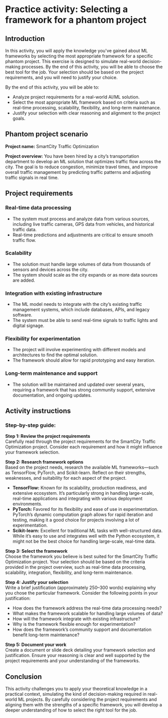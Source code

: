 # Practice activity: Selecting a framework for a phantom project

## Introduction
In this activity, you will apply the knowledge you've gained about ML frameworks by selecting the most appropriate framework for a specific phantom project. This exercise is designed to simulate real-world decision-making processes. By the end of this activity, you will be able to choose the best tool for the job. Your selection should be based on the project requirements, and you will need to justify your choice.

By the end of this activity, you will be able to:

- Analyze project requirements for a real-world AI/ML solution.
- Select the most appropriate ML framework based on criteria such as real-time processing, scalability, flexibility, and long-term maintenance.
- Justify your selection with clear reasoning and alignment to the project goals.

## Phantom project scenario

**Project name:** SmartCity Traffic Optimization

**Project overview:** You have been hired by a city’s transportation department to develop an ML solution that optimizes traffic flow across the city. The goal is to reduce congestion, minimize travel times, and improve overall traffic management by predicting traffic patterns and adjusting traffic signals in real time.

## Project requirements

### Real-time data processing

- The system must process and analyze data from various sources, including live traffic cameras, GPS data from vehicles, and historical traffic data.
- Real-time predictions and adjustments are critical to ensure smooth traffic flow.

### Scalability

- The solution must handle large volumes of data from thousands of sensors and devices across the city.
- The system should scale as the city expands or as more data sources are added.

### Integration with existing infrastructure

- The ML model needs to integrate with the city’s existing traffic management systems, which include databases, APIs, and legacy software.
- The system must be able to send real-time signals to traffic lights and digital signage.

### Flexibility for experimentation

- The project will involve experimenting with different models and architectures to find the optimal solution.
- The framework should allow for rapid prototyping and easy iteration.

### Long-term maintenance and support

- The solution will be maintained and updated over several years, requiring a framework that has strong community support, extensive documentation, and ongoing updates.

## Activity instructions

### Step-by-step guide:
**Step 1: Review the project requirements**  
Carefully read through the project requirements for the SmartCity Traffic Optimization project. Consider each requirement and how it might influence your framework selection.

**Step 2: Research framework options**  
Based on the project needs, research the available ML frameworks—such as TensorFlow, PyTorch, and Scikit-learn. Reflect on their strengths, weaknesses, and suitability for each aspect of the project.

- **TensorFlow:** Known for its scalability, production readiness, and extensive ecosystem. It’s particularly strong in handling large-scale, real-time applications and integrating with various deployment environments.
- **PyTorch:** Favored for its flexibility and ease of use in experimentation. PyTorch’s dynamic computation graph allows for rapid iteration and testing, making it a good choice for projects involving a lot of experimentation.
- **Scikit-learn:** Excellent for traditional ML tasks with well-structured data. While it’s easy to use and integrates well with the Python ecosystem, it might not be the best choice for handling large-scale, real-time data.

**Step 3: Select the framework**  
Choose the framework you believe is best suited for the SmartCity Traffic Optimization project. Your selection should be based on the criteria provided in the project overview, such as real-time data processing, scalability, integration, flexibility, and long-term maintenance.

**Step 4: Justify your selection**  
Write a brief justification (approximately 250–300 words) explaining why you chose the particular framework. Consider the following points in your justification:

- How does the framework address the real-time data processing needs?
- What makes the framework scalable for handling large volumes of data?
- How will the framework integrate with existing infrastructure?
- Why is the framework flexible enough for experimentation?
- How does the framework’s community support and documentation benefit long-term maintenance?

**Step 5: Document your work**  
Create a document or slide deck detailing your framework selection and justification. Ensure your reasoning is clear and well supported by the project requirements and your understanding of the frameworks.

## Conclusion
This activity challenges you to apply your theoretical knowledge in a practical context, simulating the kind of decision-making required in real-world ML projects. By carefully considering the project requirements and aligning them with the strengths of a specific framework, you will develop a deeper understanding of how to select the right tool for the job.
